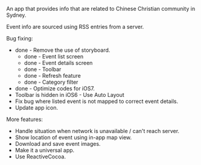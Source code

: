 

An app that provides info  that are related to Chinese Christian community in Sydney.

Event info are sourced using RSS entries from a server.

Bug fixing:

- done - Remove the use of storyboard.
    - done - Event list screen
    - done - Event details screen
    - done - Toolbar
    - done - Refresh feature
    - done - Category filter
- done - Optimize codes for iOS7.
- Toolbar is hidden in iOS6 - Use Auto Layout
- Fix bug where listed event is not mapped to correct event details.
- Update app icon.

More features:

- Handle situation when network is unavailable / can't reach server.
- Show location of event using in-app map view.
- Download and save event images.
- Make it a universal app.
- Use ReactiveCocoa.

